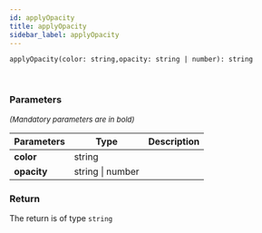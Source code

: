 ```yaml
---
id: applyOpacity
title: applyOpacity
sidebar_label: applyOpacity
---
```


```tsx
applyOpacity(color: string,opacity: string | number): string
```
<br/>



### Parameters

<font size="2"><i>(Mandatory parameters are in bold)</i></font>

| Parameters | Type | Description |
| --------- | ---- | ----------- |
| **color** | string |  |
| **opacity** | string \| number |  |


### Return



The return is of type <code>string</code>